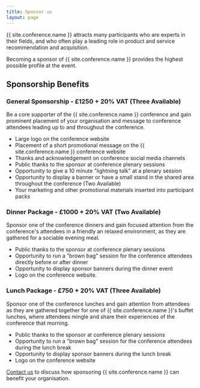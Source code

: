 ```yaml
---
title: Sponsor us
layout: page
---
```

<p>{{ site.conference.name }} attracts many participants who are experts in their fields, and who often play a leading role in product and service recommendation and acquisition.</p>
<p>Becoming a sponsor of {{ site.conference.name }} provides the highest possible profile at the event.</p>

<h2>Sponsorship Benefits</h2>

<h3>General Sponsorship - £1250 + 20% VAT (Three Available)</h3>
<p>Be a core supporter of the {{ site.conference.name }} conference and gain prominent placement of your organisation and message to conference attendees leading up to and throughout the conference.</p>
<ul>
   <li>Large logo on the conference website</li>
   <li>Placement of a short promotional message on the {{ site.conference.name }} conference website</li>
   <li>Thanks and acknowledgement on conference social media channels</li>
   <li>Public thanks to the sponsor at conference plenary sessions</li>
   <li>Opportunity to give a 10 minute "lightning talk" at a plenary session</li>
   <li>Opportunity to display a banner or have a small stand in the shared area throughout the conference (Two Available)</li>
   <li>Your marketing and other promotional materials inserted into participant packs</li>
</ul>


<h3>Dinner Package - £1000 + 20% VAT (Two Available)</h3>
<p>Sponsor one of the conference dinners and gain focused attention from the conference's attendees in a friendly an relaxed environment, as they are gathered for a sociable evening meal.</p>
<ul>
   <li>Public thanks to the sponsor at conference plenary sessions</li>
   <li>Opportunity to run a "brown bag" session for the conference attendees directly before or after dinner</li>
   <li>Opportunity to display sponsor banners during the dinner event</li>
   <li>Logo on the conference website.</li>
</ul>

<h3>Lunch Package - £750 + 20% VAT (Three Available)</h3>
<p>Sponsor one of the conference lunches and gain attention from attendees as they are gathered together for one of {{ site.conference.name }}'s buffet lunches, where attendees mingle and share their experiences of the conference that morning.</p>
<ul>
   <li>Public thanks to the sponsor at conference plenary sessions</li>
   <li>Opportunity to run a "brown bag" session for the conference attendees during the lunch break</li>
   <li>Opportunity to display sponsor banners during the lunch break</li>
   <li>Logo on the conference website</li>
</ul>

<p></p>
<p><a href="mailto:conference@spaconference.org?Subject={{ site.conference.name }}%20Sponsorship" target="_top">Contact us</a> to discuss how sponsoring {{ site.conference.name }} can benefit your organisation.</p>
